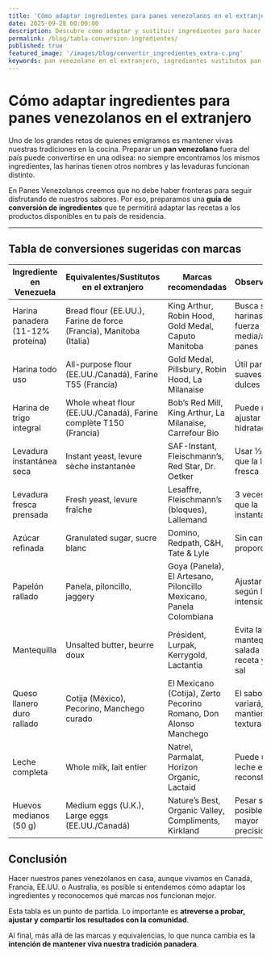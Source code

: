 ```yaml
---
title: 'Cómo adaptar ingredientes para panes venezolanos en el extranjero'
date: 2025-09-28 00:00:00
description: Descubre cómo adaptar y sustituir ingredientes para hacer pan venezolano en casa en USA, Canadá, España o Australia con nuestra guía práctica.
permalink: /blog/tabla-conversion-ingredientes/
published: true
featured_image: '/images/blog/convertir_ingredientes_extra-c.png'
keywords: pan venezolano en el extranjero, ingredientes sustitutos pan venezolano, cómo hacer pan venezolano fuera de Venezuela, harina panadera equivalencias, levadura sustituto recetas venezolanas, conversión de ingredientes panadería, hacer pan venezolano en casa, recetas tradicionales venezolanas adaptadas, pan de jamón ingredientes equivalentes, cómo sustituir queso llanero, Venezuelan bread abroad, Venezuelan bread ingredients substitution, how to bake Venezuelan bread outside Venezuela, bread flour equivalents Venezuela recipes, yeast alternatives Venezuelan baking, Venezuelan bread recipes with local ingredients, baking Venezuelan bread in Canada, Venezuelan traditional bread recipes adaptation, how to substitute queso llanero cheese, panela vs brown sugar for baking
---
```


# Cómo adaptar ingredientes para panes venezolanos en el extranjero

Uno de los grandes retos de quienes emigramos es mantener vivas nuestras tradiciones en la cocina. Preparar un **pan venezolano** fuera del país puede convertirse en una odisea: no siempre encontramos los mismos ingredientes, las harinas tienen otros nombres y las levaduras funcionan distinto.  

En Panes Venezolanos creemos que no debe haber fronteras para seguir disfrutando de nuestros sabores. Por eso, preparamos una **guía de conversión de ingredientes** que te permitirá adaptar las recetas a los productos disponibles en tu país de residencia.  

---

## Tabla de conversiones sugeridas con marcas

| Ingrediente en Venezuela      | Equivalentes/Sustitutos en el extranjero | Marcas recomendadas                                   | Observaciones |
|-------------------------------|------------------------------------------|------------------------------------------------------|---------------|
| Harina panadera (11-12% proteína) | Bread flour (EE.UU.), Farine de force (Francia), Manitoba (Italia) | King Arthur, Robin Hood, Gold Medal, Caputo Manitoba | Busca siempre harinas de fuerza media/alta para panes |
| Harina todo uso               | All-purpose flour (EE.UU./Canadá), Farine T55 (Francia) | Gold Medal, Pillsbury, Robin Hood, La Milanaise      | Útil para panes suaves o dulces |
| Harina de trigo integral      | Whole wheat flour (EE.UU./Canadá), Farine complète T150 (Francia) | Bob’s Red Mill, King Arthur, La Milanaise, Carrefour Bio | Puede requerir ajustar hidratación |
| Levadura instantánea seca     | Instant yeast, levure sèche instantanée  | SAF-Instant, Fleischmann’s, Red Star, Dr. Oetker     | Usar ⅓ menos que la levadura fresca |
| Levadura fresca prensada      | Fresh yeast, levure fraîche              | Lesaffre, Fleischmann’s (bloques), Lallemand         | 3 veces más que la instantánea |
| Azúcar refinada               | Granulated sugar, sucre blanc            | Domino, Redpath, C&H, Tate & Lyle                    | Sin cambios en proporciones |
| Papelón rallado               | Panela, piloncillo, jaggery              | Goya (Panela), El Artesano, Piloncillo Mexicano, Panela Colombiana | Ajustar dulzor según la intensidad |
| Mantequilla                   | Unsalted butter, beurre doux             | Président, Lurpak, Kerrygold, Lactantia              | Evita la mantequilla salada si la receta ya lleva sal |
| Queso llanero duro rallado    | Cotija (México), Pecorino, Manchego curado | El Mexicano (Cotija), Zerto Pecorino Romano, Don Alonso Manchego | El sabor variará, pero mantienen la textura |
| Leche completa                | Whole milk, lait entier                  | Natrel, Parmalat, Horizon Organic, Lactaid           | Puede usarse leche en polvo reconstituida |
| Huevos medianos (50 g)        | Medium eggs (U.K.), Large eggs (EE.UU./Canadá) | Nature’s Best, Organic Valley, Compliments, Kirkland | Pesar si es posible, para mayor precisión |


## Conclusión

Hacer nuestros panes venezolanos en casa, aunque vivamos en Canadá, Francia, EE.UU. o Australia, es posible si entendemos cómo adaptar los ingredientes y reconocemos qué marcas nos funcionan mejor.  

Esta tabla es un punto de partida. Lo importante es **atreverse a probar, ajustar y compartir los resultados con la comunidad**.  

Al final, más allá de las marcas y equivalencias, lo que nunca cambia es la **intención de mantener viva nuestra tradición panadera**.  
